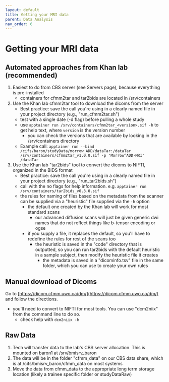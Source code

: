 ```yaml
---
layout: default
title: Getting your MRI data
parent: Data Analysis
nav_order: 6
---
```


# Getting your MRI data

## Automated approaches from Khan lab (recommended)
1. Easiest to do from CBS server (see Servers page), because everything is pre-installed
    - containers for cfmm2tar and tar2bids are located in /srv/containers
2. Use the Khan lab cfmm2tar tool to download the dicoms from the server
    - Best practice: save the call you're using in a clearly named file in your project directory (e.g., "run_cfmm2tar.sh")
    - test with a single date (-d flag) before pulling a whole study
    - use `apptainer run /srv/containers/cfmm2tar_<version>.sif -h` to get help text, where `version` is the version number 
      - you can check the versions that are available by looking in the /srv/containers directory
    - Example call: `apptainer run --bind /cifs/baron/studyData/morrow_ADD/dataTar:/dataTar /srv/containers/cfmm2tar_v1.0.0.sif -p 'Morrow^ADD-MRI' /dataTar`
3. Use the Khan lab "tar2bids" tool to convert the dicoms to NIFTI, organized in the BIDS format
    - Best practice: save the call you're using in a clearly named file in your project directory (e.g., "run_tar2bids.sh")
    - call with the no flags for help information. e.g. `apptainer run /srv/containers/tar2bids_v0.3.0.sif`
    - the rules for naming of files based on the metadata from the scanner can be supplied via a "heuristic" file supplied via the `-h` option
      - the default one created by the Khan lab will work for most standard scans
        - our advanced diffusion scans will just be given generic dwi names that do not reflect things like b-tensor encoding or ogse
      - if you supply a file, it replaces the default, so you'll have to redefine the rules for rest of the scans too
        - the heuristic is saved in the "code" directory that is outputted, so you can run tar2bids with the default heuristic in a sample subject, then modify the heuristic file it creates
          - the metadata is saved in a "dicominfo.tsv" file in the same folder, which you can use to create your own rules


## Manual download of Dicoms 
Go to [https://dicom.cfmm.uwo.ca/dm/](https://dicom.cfmm.uwo.ca/dm/) and follow the directions.
  - you'll need to convert to NIFTI for most tools. You can use "dcm2niix" from the command line to do so. 
    - check help with `dcm2niix -h`

## Raw Data
1. Tech will transfer data to the lab's CBS server allocation. This is mounted on baron1 at /srv/bmisrv_baron
2. The data will be in the folder "cfmm_data" on our CBS data share, which is at /cifs/bmisrv_baron/cfmm_data on most systems
3. Move the data from cfmm_data to the appropriate long term storage location (likely a trainee specific folder or studyDataRaw)